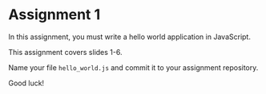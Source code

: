 # Assignment 1

In this assignment, you must write a hello world application in JavaScript.

This assignment covers slides 1-6.

Name your file `hello_world.js` and commit it to your assignment repository.

Good luck!
